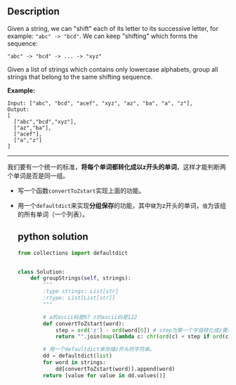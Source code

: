 ## Description

Given a string, we can "shift" each of its letter to its successive letter, for example: `"abc" -> "bcd"`. We can keep "shifting" which forms the sequence:

```
"abc" -> "bcd" -> ... -> "xyz"
```

Given a list of strings which contains only lowercase alphabets, group all strings that belong to the same shifting sequence.

**Example:**

```
Input: ["abc", "bcd", "acef", "xyz", "az", "ba", "a", "z"],
Output: 
[
  ["abc","bcd","xyz"],
  ["az","ba"],
  ["acef"],
  ["a","z"]
]
```



------



我们要有一个统一的标准，**将每个单词都转化成以z开头的单词**，这样才能判断两个单词是否是同一组。

- 写一个函数`convertToZstart`实现上面的功能。

- 用一个`defaultdict`来实现**分组保存**的功能，其中`键`为z开头的单词，`值`为该组的所有单词（一个列表）。





  ## python solution

  ```python
  from collections import defaultdict
  
  
  class Solution:
      def groupStrings(self, strings):
          """
          :type strings: List[str]
          :rtype: List[List[str]]
          """
  
          # a的ascii码是97 z的ascii码是122
          def convertToZstart(word):
              step = ord('z') - ord(word[0]) # step为第一个字母转化成z需要的步数。
              return "".join(map(lambda c: chr(ord(c) + step if ord(c) + step < 123 else ord(c) + step - 26), word))  # 如果当前字母加上step后大于ord(z)，需要减去26。
  
          # 用一个defaultdict来存储z开头的字符串。
          dd = defaultdict(list)
          for word in strings:
              dd[convertToZstart(word)].append(word)
          return [value for value in dd.values()]
  
  
  ```
